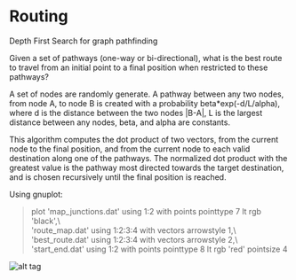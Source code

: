 # Routing
Depth First Search for graph pathfinding

Given a set of pathways (one-way or bi-directional), what is the best route to travel from an initial point to a final position when restricted to these pathways?

A set of nodes are randomly generate. A pathway between any two nodes, from node A, to node B is created with a probability
beta*exp(-d/L/alpha), 
where d is the distance between the two nodes |B-A|,
L is the largest distance between any nodes,
beta, and alpha are constants.

This algorithm computes the dot product of two vectors, from the current node to the final position, and from the current node to each valid destination along one of the pathways. The normalized dot product with the greatest value is the pathway most directed towards the target destination, and is chosen recursively until the final position is reached.

Using gnuplot:
>  plot 'map_junctions.dat' using 1:2 with points pointtype 7 lt rgb 'black',\   
>'route_map.dat' using 1:2:3:4 with vectors arrowstyle 1,\                     
>'best_route.dat' using 1:2:3:4 with vectors arrowstyle 2,\                    
>'start_end.dat' using 1:2 with points pointtype 8 lt rgb 'red' pointsize 4

![alt tag](https://raw.github.com/veeskochill/routing/master/dfs_path.png)
